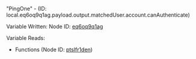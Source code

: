 "PingOne" - (ID: local.eq6oq9q1ag.payload.output.matchedUser.account.canAuthenticate)

Variable Written:
Node ID: [eq6oq9q1ag](../nodes/eq6oq9q1ag.md)

Variable Reads:
* Functions (Node ID: [ptslfr1den](../nodes/ptslfr1den.md))
